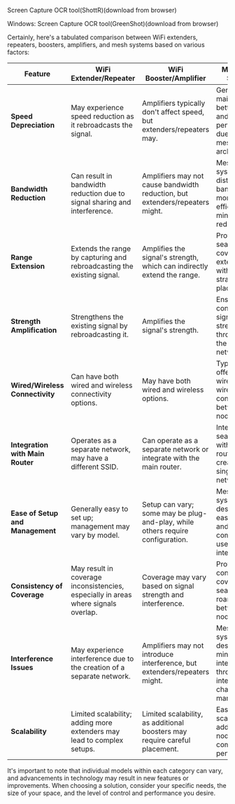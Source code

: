Screen Capture OCR tool(ShottR)(download from browser)

Windows:
Screen Capture OCR tool(GreenShot)(download from browser)

Certainly, here's a tabulated comparison between WiFi extenders, repeaters, boosters, amplifiers, and mesh systems based on various factors:

| Feature                              | WiFi Extender/Repeater   | WiFi Booster/Amplifier   | Mesh WiFi System                  |
|--------------------------------------|--------------------------|--------------------------|------------------------------------|
| **Speed Depreciation**               | May experience speed reduction as it rebroadcasts the signal. | Amplifiers typically don't affect speed, but extenders/repeaters may. | Generally maintains better speed and performance due to the mesh architecture. |
| **Bandwidth Reduction**              | Can result in bandwidth reduction due to signal sharing and interference. | Amplifiers may not cause bandwidth reduction, but extenders/repeaters might. | Mesh systems distribute bandwidth more efficiently, minimizing reduction. |
| **Range Extension**                  | Extends the range by capturing and rebroadcasting the existing signal. | Amplifies the signal's strength, which can indirectly extend the range. | Provides seamless coverage extension with strategically placed nodes. |
| **Strength Amplification**           | Strengthens the existing signal by rebroadcasting it. | Amplifies the signal's strength. | Ensures consistent signal strength throughout the mesh network. |
| **Wired/Wireless Connectivity**      | Can have both wired and wireless connectivity options. | May have both wired and wireless options. | Typically offers both wired and wireless connectivity between nodes. |
| **Integration with Main Router**     | Operates as a separate network, may have a different SSID. | Can operate as a separate network or integrate with the main router. | Integrates seamlessly with the main router, creating a single network. |
| **Ease of Setup and Management**     | Generally easy to set up; management may vary by model. | Setup can vary; some may be plug-and-play, while others require configuration. | Mesh systems are designed for easy setup and often come with user-friendly interfaces. |
| **Consistency of Coverage**           | May result in coverage inconsistencies, especially in areas where signals overlap. | Coverage may vary based on signal strength and interference. | Provides consistent coverage with seamless roaming between nodes. |
| **Interference Issues**              | May experience interference due to the creation of a separate network. | Amplifiers may not introduce interference, but extenders/repeaters might. | Mesh systems are designed to minimize interference through intelligent channel management. |
| **Scalability**                      | Limited scalability; adding more extenders may lead to complex setups. | Limited scalability, as additional boosters may require careful placement. | Easily scalable by adding more nodes without compromising performance. |

It's important to note that individual models within each category can vary, and advancements in technology may result in new features or improvements. When choosing a solution, consider your specific needs, the size of your space, and the level of control and performance you desire.